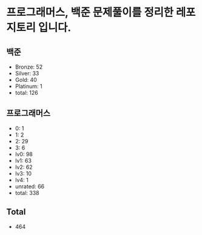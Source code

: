 # 프로그래머스, 백준 문제풀이를 정리한 레포지토리 입니다. 

## 백준
- Bronze: 52
- Silver: 33
- Gold: 40
- Platinum: 1
- total: 126

## 프로그래머스
- 0: 1
- 1: 2
- 2: 29
- 3: 6
- lv0: 98
- lv1: 63
- lv2: 62
- lv3: 10
- lv4: 1
- unrated: 66
- total: 338

## Total
- 464
